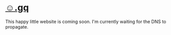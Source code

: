 # [☺.gq](http://☺.gq)

This happy little website is coming soon. I'm currently waiting for the DNS to propagate.
